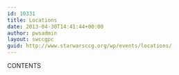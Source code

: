```yaml
---
id: 10331
title: Locations
date: 2013-04-30T14:41:44+00:00
author: pwsadmin
layout: swccgpc
guid: http://www.starwarsccg.org/wp/events/locations/
---
```

CONTENTS